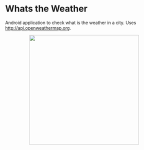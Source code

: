 # Whats the Weather

Android application to check what is the weather in a city. Uses http://api.openweathermap.org.

<div align = "center">
  <img src="https://user-images.githubusercontent.com/15948425/32257656-8882d430-be9d-11e7-8bfe-a4ad71fb57f5.png" width="350"/>
</div>
